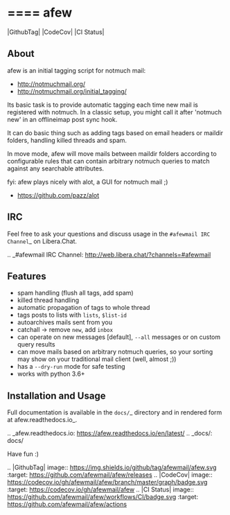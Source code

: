 ====
afew
====

|GithubTag| |CodeCov| |CI Status|

About
-----

afew is an initial tagging script for notmuch mail:

* http://notmuchmail.org/
* http://notmuchmail.org/initial_tagging/

Its basic task is to provide automatic tagging each time new mail is registered
with notmuch. In a classic setup, you might call it after 'notmuch new' in an
offlineimap post sync hook.

It can do basic thing such as adding tags based on email headers or maildir
folders, handling killed threads and spam.

In move mode, afew will move mails between maildir folders according to
configurable rules that can contain arbitrary notmuch queries to match against
any searchable attributes.

fyi: afew plays nicely with alot, a GUI for notmuch mail ;)

* https://github.com/pazz/alot



IRC
---

Feel free to ask your questions and discuss usage in the `#afewmail IRC Channel`_ on Libera.Chat.

.. _#afewmail IRC Channel: http://web.libera.chat/?channels=#afewmail


Features
--------

* spam handling (flush all tags, add spam)
* killed thread handling
* automatic propagation of tags to whole thread
* tags posts to lists with ``lists``, ``$list-id``
* autoarchives mails sent from you
* catchall -> remove ``new``, add ``inbox``
* can operate on new messages [default], ``--all`` messages or on custom
  query results
* can move mails based on arbitrary notmuch queries, so your sorting
  may show on your traditional mail client (well, almost ;))
* has a ``--dry-run`` mode for safe testing
* works with python 3.6+



Installation and Usage
----------------------

Full documentation is available in the `docs/`_ directory and in
rendered form at afew.readthedocs.io_.

.. _afew.readthedocs.io: https://afew.readthedocs.io/en/latest/
.. _docs/: docs/

Have fun :)


.. |GithubTag| image:: https://img.shields.io/github/tag/afewmail/afew.svg
    :target: https://github.com/afewmail/afew/releases
.. |CodeCov| image:: https://codecov.io/gh/afewmail/afew/branch/master/graph/badge.svg
    :target: https://codecov.io/gh/afewmail/afew
.. |CI Status| image:: https://github.com/afewmail/afew/workflows/CI/badge.svg
    :target: https://github.com/afewmail/afew/actions
